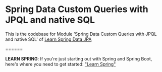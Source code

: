 # Spring Data Custom Queries with JPQL and native SQL

This is the codebase for Module 'Spring Data Custom Queries with JPQL and native SQL' of [Learn Spring Data JPA](https://www.baeldung.com/learn-spring-data-jpa-course)


======

**LEARN SPRING**: If you're just starting out with Spring and Spring Boot, here's where you need to get started: ["Learn Spring"](https://bit.ly/github-ls)

